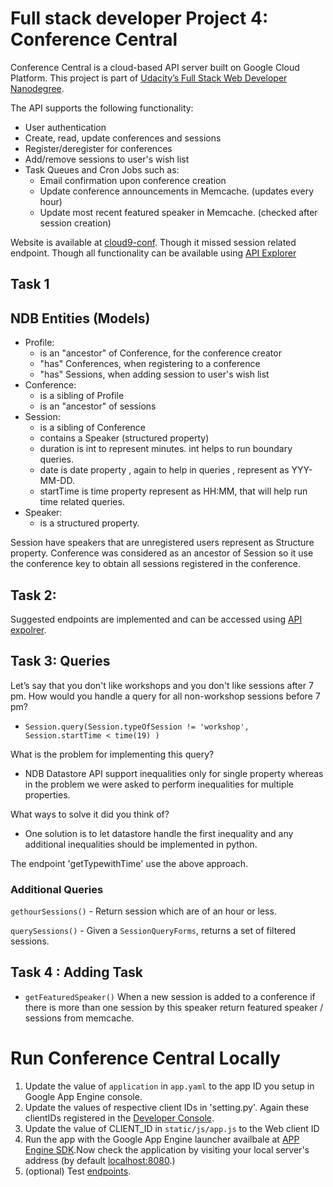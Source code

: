 # Full stack developer Project 4: Conference Central
Conference Central is a cloud-based API server built on Google Cloud Platform. 
This project is part of [Udacity’s Full Stack Web Developer Nanodegree](https://www.udacity.com/course/nd004).

The API supports the following functionality:

- User authentication 
- Create, read, update conferences and sessions
- Register/deregister for conferences
- Add/remove sessions to user's wish list
- Task Queues and Cron Jobs such as:
    - Email confirmation upon conference creation
    - Update conference announcements in Memcache. (updates every hour)
    - Update most recent featured speaker in Memcache. (checked after session creation)  

Website is available at [cloud9-conf][2]. Though it missed session related endpoint.
Though all functionality can be available using [API Explorer][1]

## Task 1 
## NDB Entities (Models)
- Profile:
    - is an "ancestor" of Conference, for the conference creator
    - "has" Conferences, when registering to a conference
    - "has" Sessions, when adding session to user's wish list
- Conference:
    - is a sibling of Profile
    - is an "ancestor" of sessions
- Session:
    - is a sibling of Conference
    - contains a Speaker (structured property)
	- duration is int to represent minutes. int helps to run boundary queries.
	- date is date property , again to help in queries , represent as  YYY-MM-DD.
	- startTime is time property represent as HH:MM, that will help run time related queries.
- Speaker:
    - is a structured property. 

Session have speakers that are unregistered users represent as Structure property.
Conference was considered as an ancestor of Session so it use the conference key to obtain all sessions registered in the conference.

## Task 2:
Suggested endpoints are implemented and can be accessed using [API expolrer][1].

## Task 3: Queries

Let’s say that you don't like workshops and you don't like sessions after 7 pm. 
How would you handle a query for all non-workshop sessions before 7 pm?
- `Session.query(Session.typeOfSession != 'workshop', Session.startTime < time(19) )`

What is the problem for implementing this query?
- NDB Datastore API support inequalities only for single property whereas in the problem we were asked to perform inequalities for multiple properties.

What ways to solve it did you think of?
- One solution is to let datastore handle the first inequality and any additional inequalities should be implemented in python.

The endpoint 'getTypewithTime' use the above approach.

### Additional Queries

`gethourSessions()` - Return session which are of an hour or less.

`querySessions()` - Given a `SessionQueryForms`, returns a set of filtered sessions.

## Task 4 : Adding Task 
- `getFeaturedSpeaker()`
   When a new session is added to a conference if there is more than one session
   by this speaker return featured speaker / sessions from memcache.
   
# Run Conference Central Locally
1. Update the value of `application` in `app.yaml` to the app ID you
   setup in Google App Engine console.
1. Update the values of respective client IDs in 'setting.py'. Again these clientIDs registered in the
   [Developer Console][3].
1. Update the value of CLIENT_ID in `static/js/app.js` to the Web client ID
1. Run the app with the Google App Engine launcher availbale at [APP Engine SDK][4].Now check the application by visiting your local server's address (by default [localhost:8080][5].)
1. (optional) Test [endpoints][6]. 
   
[1]: https://cloud9-conf.appspot.com/_ah/api/explorer
[2]: https://cloud9-conf.appspot.com/#/
[3]: https://console.developers.google.com
[4]: https://cloud.google.com/appengine/downloads?hl=en#Google_App_Engine_SDK_for_Python
[5]: http://localhost:8080
[6]: http://localhost:8080/_ah/api/explorer




